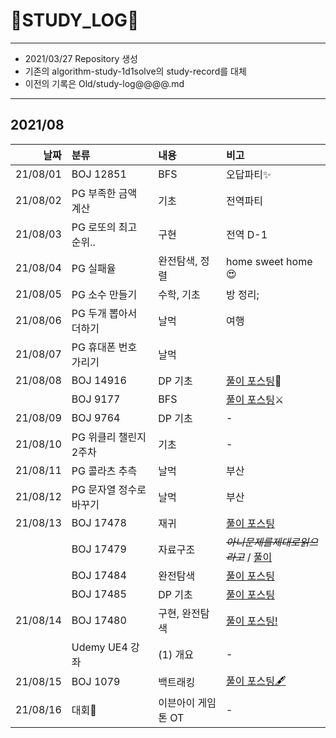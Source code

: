 # 📜STUDY_LOG📜
---
- 2021/03/27 Repository 생성
- 기존의 algorithm-study-1d1solve의 study-record를 대체
- 이전의 기록은 Old/study-log@@@@.md
---
## 2021/08

<div markdown="1">

|날짜|분류|내용|비고|
|----:|:----|:----|:----|
|21/08/01|BOJ 12851|BFS|오답파티✨|
|21/08/02|PG 부족한 금액 계산|기초|전역파티|
|21/08/03|PG 로또의 최고 순위..|구현|전역 D-1|
|21/08/04|PG 실패율|완전탐색, 정렬| home sweet home 😍|
|21/08/05|PG 소수 만들기|수학, 기초|방 정리;|
|21/08/06|PG 두개 뽑아서 더하기|날먹|여행|
|21/08/07|PG 휴대폰 번호 가리기|날먹||
|21/08/08|BOJ 14916|DP 기초|[풀이 포스팅](https://oriburger.tistory.com/entry/PSDP-14916-%EA%B1%B0%EC%8A%A4%EB%A6%84%EB%8F%88)🔪|
||BOJ 9177|BFS|[풀이 포스팅](https://oriburger.tistory.com/entry/PSBFS-BOJ-9177-%EB%8B%A8%EC%96%B4-%EC%84%9E%EA%B8%B0)⚔|
|21/08/09|BOJ 9764|DP 기초|-|
|21/08/10|PG 위클리 챌린지 2주차|기초|-|
|21/08/11|PG 콜라츠 추측|날먹|부산|
|21/08/12|PG 문자열 정수로 바꾸기|날먹|부산|
|21/08/13|BOJ 17478|재귀|[풀이 포스팅](https://oriburger.tistory.com/entry/PS%EC%9E%AC%EA%B7%80-BOJ-17478-%EC%9E%AC%EA%B7%80%ED%95%A8%EC%88%98%EA%B0%80-%EB%AD%94%EA%B0%80%EC%9A%94)|
||BOJ 17479|자료구조|~~*아니문제를제대로읽으라고*~~  / [풀이](https://oriburger.tistory.com/entry/PS%EC%9E%90%EB%A3%8C%EA%B5%AC%EC%A1%B0-BOJ-17479-%EC%A0%95%EC%8B%9D%EB%8B%B9)|
||BOJ 17484|완전탐색|[풀이 포스팅](https://oriburger.tistory.com/entry/PS%EC%99%84%EC%A0%84%ED%83%90%EC%83%89-BOJ-17484-%EC%A7%84%EC%9A%B0%EC%9D%98-%EB%8B%AC-%EC%97%AC%ED%96%89Small)|
||BOJ 17485|DP 기초|[풀이 포스팅](https://oriburger.tistory.com/entry/PSDP-BOJ-17485-%EC%A7%84%EC%9A%B0%EC%9D%98-%EB%8B%AC-%EC%97%AC%ED%96%89Large)|
|21/08/14|BOJ 17480|구현, 완전탐색|[풀이 포스팅!](https://oriburger.tistory.com/entry/PS%EA%B5%AC%ED%98%84-BOJ-17480-%EA%B0%9C%EA%B5%AC%EC%9F%81%EC%9D%B4-%EC%A4%80%EC%84%9D%EC%9D%B4)|
||Udemy UE4 강좌|(1) 개요|-|
|21/08/15|BOJ 1079|백트래킹|[풀이 포스팅🖋](https://oriburger.tistory.com/entry/PS%EB%B0%B1%ED%8A%B8%EB%9E%98%ED%82%B9-BOJ-1079-%EB%A7%88%ED%94%BC%EC%95%84)|
|21/08/16|대회👑|이븐아이 게임톤 OT|-|
</div>
